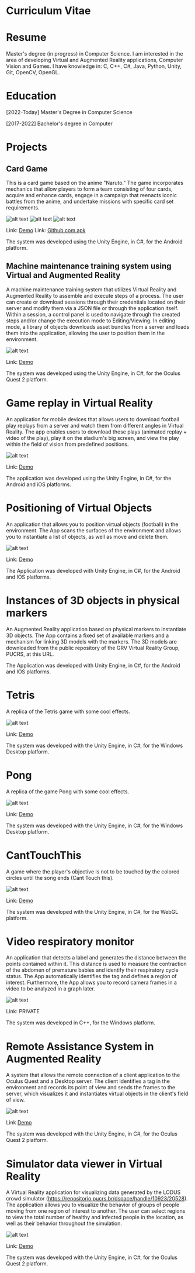 # Curriculum Vitae

# Resume
Master's degree (in progress) in Computer Science. I am interested in the area of ​​developing Virtual and Augmented Reality applications, Computer Vision and Games.
I have knowledge in: C, C++, C#, Java, Python, Unity, Git, OpenCV, OpenGL.

# Education
[2022-Today] Master's Degree in Computer Science

[2017-2022] Bachelor's degree in Computer 

# Projects
## Card Game

This is a card game based on the anime "Naruto." The game incorporates mechanics that allow players to form a team consisting of four cards, acquire and enhance cards, engage in a campaign that reenacts iconic battles from the anime, and undertake missions with specific card set requirements.

![alt text](https://github.com/ViniciusChrisosthemos/Portifolio/blob/main/game_1_print_1.png)
![alt text](https://github.com/ViniciusChrisosthemos/Portifolio/blob/main/game_1_print_2.png)
![alt text](https://github.com/ViniciusChrisosthemos/Portifolio/blob/main/game_1_print_3.png)

Link: [Demo](https://www.youtube.com/watch?v=GYt0Hw6Az88)
Link: [Github com apk](https://github.com/ViniciusChrisosthemos/NarutoGame)

The system was developed using the Unity Engine, in C#, for the Android platform.


## Machine maintenance training system using Virtual and Augmented Reality

A machine maintenance training system that utilizes Virtual Reality and Augmented Reality to assemble and execute steps of a process.
The user can create or download sessions through their credentials located on their server and modify them via a JSON file or through the application itself.
Within a session, a control panel is used to navigate through the created steps and/or change the execution mode to Editing/Viewing.
In editing mode, a library of objects downloads asset bundles from a server and loads them into the application, allowing the user to position them in the environment.

![alt text](https://github.com/ViniciusChrisosthemos/Portifolio/blob/main/App.png)

Link: [Demo](http://tiny.cc/TrainingEditorDemo)

The system was developed using the Unity Engine, in C#, for the Oculus Quest 2 platform.

# Game replay in Virtual Reality

An application for mobile devices that allows users to download football play replays from a server and watch them from different angles in Virtual Reality. The app enables users to download these plays (animated replay + video of the play), play it on the stadium's big screen, and view the play within the field of vision from predefined positions.

![alt text](https://github.com/ViniciusChrisosthemos/Portifolio/blob/main/Replay.png)

Link: [Demo](https://www.youtube.com/watch?v=DELOkUuWptk)

The application was developed using the Unity Engine, in C#, for the Android and iOS platforms.

# Positioning of Virtual Objects

An application that allows you to position virtual objects (football) in the environment. The App scans the surfaces of the environment and allows you to instantiate a list of objects, as well as move and delete them.

![alt text](https://github.com/ViniciusChrisosthemos/Portifolio/blob/main/PosicionaObjetos.png)

Link: [Demo](https://www.youtube.com/watch?v=LYU5auk4eyE)

The Application was developed with Unity Engine, in C#, for the Android and IOS platforms.

# Instances of 3D objects in physical markers

An Augmented Reality application based on physical markers to instantiate 3D objects. The App contains a fixed set of available markers and a mechanism for linking 3D models with the markers. The 3D models are downloaded from the public repository of the GRV Virtual Reality Group, PUCRS, at this URL.

The Application was developed with Unity Engine, in C#, for the Android and IOS platforms.

# Tetris

A replica of the Tetris game with some cool effects.

![alt text](https://github.com/ViniciusChrisosthemos/Portifolio/blob/main/Tetris.png)

Link: [Demo](https://github.com/ViniciusChrisosthemos/Tetris)

The system was developed with the Unity Engine, in C#, for the Windows Desktop platform.

# Pong

A replica of the game Pong with some cool effects.

![alt text](https://github.com/ViniciusChrisosthemos/Portifolio/blob/main/Pong.png)

Link: [Demo](https://github.com/ViniciusChrisosthemos/Pong)

The system was developed with the Unity Engine, in C#, for the Windows Desktop platform.

# CantTouchThis

A game where the player's objective is not to be touched by the colored circles until the song ends (Cant Touch this).

![alt text](https://github.com/ViniciusChrisosthemos/Portifolio/blob/main/CantTouchThis.png)

Link: [Demo](https://simmer.io/@VChrisosthemos/canttouchthis)

The system was developed with the Unity Engine, in C#, for the WebGL platform.

# Video respiratory monitor

An application that detects a label and generates the distance between the points contained within it. This distance is used to measure the contraction of the abdomen of premature babies and identify their respiratory cycle status. The App automatically identifies the tag and defines a region of interest. Furthermore, the App allows you to record camera frames in a video to be analyzed in a graph later.

![alt text](https://github.com/ViniciusChrisosthemos/Portifolio/blob/main/Monitor.png)

Link: PRIVATE

The system was developed in C++, for the Windows platform.

# Remote Assistance System in Augmented Reality

A system that allows the remote connection of a client application to the Oculus Quest and a Desktop server.
The client identifies a tag in the environment and records its point of view and sends the frames to the server, which visualizes it and instantiates virtual objects in the client's field of view.

![alt text](https://github.com/ViniciusChrisosthemos/Portifolio/blob/main/assistencia_remota_demo.png)

Link [Demo](https://youtu.be/JWfYCmh9_Lc)

The system was developed with the Unity Engine, in C#, for the Oculus Quest 2 platform.

# Simulator data viewer in Virtual Reality

A Virtual Reality application for visualizing data generated by the LODUS crowd simulator (https://repositorio.pucrs.br/dspace/handle/10923/20528).
The application allows you to visualize the behavior of groups of people moving from one region of interest to another.
The user can select regions to view the total number of healthy and infected people in the location, as well as their behavior throughout the simulation.

![alt text](https://github.com/ViniciusChrisosthemos/Portifolio/blob/main/visu_dados_vr_demo.png)

Link: [Demo](http://tiny.cc/VisuDadosVR)

The system was developed with the Unity Engine, in C#, for the Oculus Quest 2 platform.
